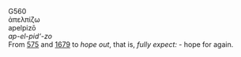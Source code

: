 <body>
  <p>G560<br>  ἀπελπίζω  <br> apelpizō  <br><i>ap-el-pid‘-zo </i><br>From <a href="g0575.htm">575</a> and <a href="g1679.htm">1679</a>  to <i>hope</i> <i>out</i>, that is, <i>fully</i> <i>expect:</i> - hope for again.<br></p>
 </body>